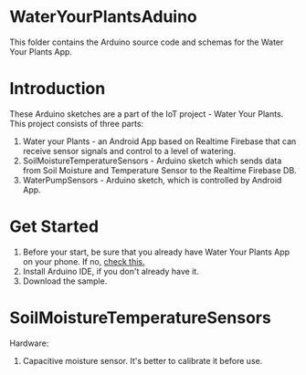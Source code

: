 # WaterYourPlantsAduino
This folder contains the Arduino source code and schemas for the Water Your Plants App.

# Introduction
These Arduino sketches are a part of the IoT project - Water Your Plants. This project consists of three parts:
1. Water your Plants - an Android App based on Realtime Firebase that can receive sensor signals and control to a level of watering.  
2. SoilMoistureTemperatureSensors - Arduino sketch which sends data from Soil Moisture and Temperature Sensor to the Realtime Firebase DB.
3. WaterPumpSensors - Arduino sketch, which is controlled by Android App. 

# Get Started
1. Before your start, be sure that you already have Water Your Plants App on your phone. If no, [check this.](https://github.com/aolikas/WaterYourPlants)
2. Install Arduino IDE, if you don't already have it.
3. Download the sample.

# SoilMoistureTemperatureSensors
  Hardware:
  1. Capacitive moisture sensor. It's better to calibrate it before use.
